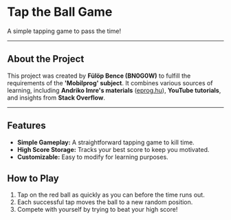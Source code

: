 # Tap the Ball Game

A simple tapping game to pass the time!

---

## About the Project

This project was created by **Fülöp Bence (BN0G0W)** to fulfill the requirements of the **'Mobilprog' subject**. It combines various sources of learning, including **Andriko Imre's materials** ([eprog.hu](http://eprog.hu/oktatas/)), **YouTube tutorials**, and insights from **Stack Overflow**.

---

## Features

- **Simple Gameplay:** A straightforward tapping game to kill time.
- **High Score Storage:** Tracks your best score to keep you motivated.
- **Customizable:** Easy to modify for learning purposes.

## How to Play

1. Tap on the red ball as quickly as you can before the time runs out.
2. Each successful tap moves the ball to a new random position.
3. Compete with yourself by trying to beat your high score!
